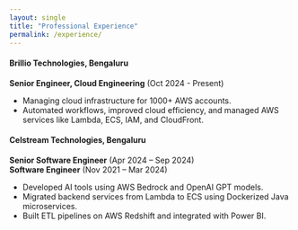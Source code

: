 ```yaml
---
layout: single
title: "Professional Experience"
permalink: /experience/
---
```


#### Brillio Technologies, Bengaluru
**Senior Engineer, Cloud Engineering** (Oct 2024 - Present)
- Managing cloud infrastructure for 1000+ AWS accounts.
- Automated workflows, improved cloud efficiency, and managed AWS services like Lambda, ECS, IAM, and CloudFront.

#### Celstream Technologies, Bengaluru
**Senior Software Engineer** (Apr 2024 – Sep 2024)  
**Software Engineer** (Nov 2021 – Mar 2024)
- Developed AI tools using AWS Bedrock and OpenAI GPT models.
- Migrated backend services from Lambda to ECS using Dockerized Java microservices.
- Built ETL pipelines on AWS Redshift and integrated with Power BI.

